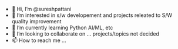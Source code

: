 - 👋 Hi, I’m @sureshpattani
- 👀 I’m interested in s/w developement and projects releated to S/W quality improvement
- 🌱 I’m currently learning Python AI/ML, etc
- 💞️ I’m looking to collaborate on ... projects/topics not decided
- 📫 How to reach me ...

<!---
sureshpattani/sureshpattani is a ✨ special ✨ repository because its `README.md` (this file) appears on your GitHub profile.
You can click the Preview link to take a look at your changes.
--->

